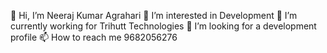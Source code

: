 👋 Hi, I’m Neeraj Kumar Agrahari
👀 I’m interested in Development
🌱 I’m currently working for Trihutt Technologies
💞️ I’m looking for a development profile
📫 How to reach me 9682056276

